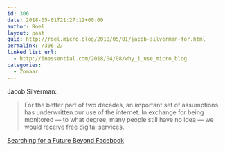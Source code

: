 ```yaml
---
id: 306
date: 2018-05-01T21:27:12+00:00
author: Roel
layout: post
guid: http://roel.micro.blog/2018/05/01/jacob-silverman-for.html
permalink: /306-2/
linked_list_url:
  - http://inessential.com/2018/04/08/why_i_use_micro_blog
categories:
  - Zomaar
---
```

Jacob Silverman: 

> For the better part of two decades, an important set of assumptions has underwritten our use of the internet. In exchange for being monitored — to what degree, many people still have no idea — we would receive free digital services.

[Searching for a Future Beyond Facebook](https://longreads.com/2018/05/01/searching-for-a-future-beyond-facebook/)